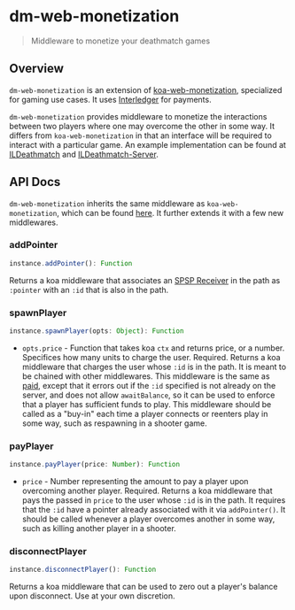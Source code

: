 # dm-web-monetization
> Middleware to monetize your deathmatch games

## Overview
`dm-web-monetization` is an extension of [koa-web-monetization](https://github.com/interledgerjs/koa-web-monetization), specialized for gaming use cases. It uses [Interledger](https://interledger.org) for payments.

`dm-web-monetization` provides middleware to monetize the interactions between two players where one may overcome the other in some way. It differs from `koa-web-monetization` in that an interface will be required to interact with a particular game. An example implementation can be found at [ILDeathmatch](https://github.com/njlie/ILDeathmatch) and [ILDeathmatch-Server](https://github.com/njlie/ILDeathmatch-Server).

## API Docs

`dm-web-monetization` inherits the same middleware as `koa-web-monetization`, which can be found [here](https://github.com/interledgerjs/koa-web-monetization#api-docs). It further extends it with a few new middlewares.

### addPointer
```ts
instance.addPointer(): Function
```
Returns a koa middleware that associates an [SPSP Receiver](https://github.com/interledgerjs/ilp-protocol-spsp) in the path as `:pointer` with an `:id` that is also in the path.

### spawnPlayer
```ts
instance.spawnPlayer(opts: Object): Function
```
- `opts.price` - Function that takes koa `ctx` and returns price, or a number. Specifices how many units to charge the user. Required.
Returns a koa middleware that charges the user whose `:id` is in the path. It is meant to be chained with other middlewares. This middleware is the same as [paid](https://github.com/interledgerjs/koa-web-monetization#paid), except that it errors out if the `:id` specified is not already on the server, and does not allow `awaitBalance`, so it can be used to enforce that a player has sufficient funds to play. This middleware should be called as a "buy-in" each time a player connects or reenters play in some way, such as respawning in a shooter game.

### payPlayer
```ts
instance.payPlayer(price: Number): Function
```
- `price` - Number representing the amount to pay a player upon overcoming another player. Required.
Returns a koa middleware that pays the passed in `price` to the user whose `:id` is in the path. It requires that the `:id` have a pointer already associated with it via `addPointer()`. It should be called whenever a player overcomes another in some way, such as killing another player in a shooter.

### disconnectPlayer
```ts
instance.disconnectPlayer(): Function
```
Returns a koa middleware that can be used to zero out a player's balance upon disconnect. Use at your own discretion.
